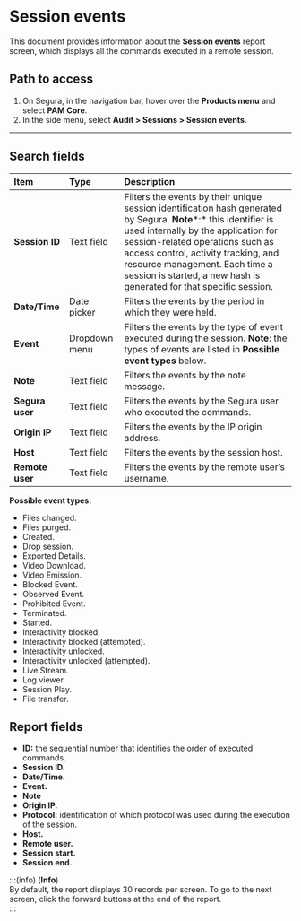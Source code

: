 # Session events

This document provides information about the **Session events** report screen, which displays all the commands executed in a remote session.

## Path to access

1. On Segura, in the navigation bar, hover over the **Products menu** and select **PAM Core**.  
2. In the side menu, select **Audit > Sessions > Session events**.

---
## Search fields

| **Item** | **Type** | **Description** |
| :---- | :---- | :---- |
| **Session ID** | Text field | Filters the events by their unique session identification hash generated by Segura. **Note***:* this identifier is used internally by the application for session-related operations such as access control, activity tracking, and resource management. Each time a session is started, a new hash is generated for that specific session. |
| **Date/Time** | Date picker | Filters the events by the period in which they were held. |
| **Event** | Dropdown menu | Filters the events by the type of event executed during the session. **Note**: the types of events are listed in **Possible event types** below. |
| **Note** | Text field | Filters the events by the note message. |
| **Segura user** | Text field | Filters the events by the Segura user who executed the commands. |
| **Origin IP** | Text field | Filters the events by the IP origin address. |
| **Host** | Text field | Filters the events by the session host. |
| **Remote user** | Text field | Filters the events by the remote user’s username. |

**Possible event types:** 

* Files changed.  
* Files purged.  
* Created.  
* Drop session.  
* Exported Details.  
* Video Download.  
* Video Emission.  
* Blocked Event.  
* Observed Event.  
* Prohibited Event.  
* Terminated.  
* Started.  
* Interactivity blocked.  
* Interactivity blocked (attempted).  
* Interactivity unlocked.  
* Interactivity unlocked (attempted).  
* Live Stream.  
* Log viewer.  
* Session Play.  
* File transfer.

## Report fields

* **ID:** the sequential number that identifies the order of executed commands.  
* **Session ID.**  
* **Date/Time.**  
* **Event.**  
* **Note**  
* **Origin IP.**  
* **Protocol:** identification of which protocol was used during the execution of the session.  
* **Host.**  
* **Remote user.**  
* **Session start.**  
* **Session end.**

:::(info) (**Info**)  
By default, the report displays 30 records per screen. To go to the next screen, click the forward buttons at the end of the report.  
:::